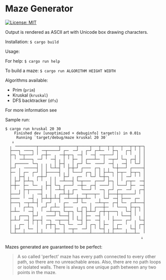 # Maze Generator

[![License: MIT](https://img.shields.io/badge/License-MIT-yellow.svg)](https://opensource.org/licenses/MIT)

Output is rendered as ASCII art with Unicode box drawing characters.

Installation:
`$ cargo build`

Usage:

For help: `$ cargo run help`

To build a maze: `$ cargo run ALGORITHM HEIGHT WIDTH`

Algorithms available:
- Prim (`prim`)
- Kruskal (`kruskal`)
- DFS backtracker (`dfs`)


For more information see [](https://en.wikipedia.org/wiki/Maze_generation_algorithm)

Sample run:

```
$ cargo run kruskal 20 30
    Finished dev [unoptimized + debuginfo] target(s) in 0.01s
     Running `target/debug/maze kruskal 20 30`
   ↓
  ╷ ╶─────────┬─────────┬───────┬─────┬───┬───┬─┬───┬───┬─┬─┬─┐
  ├───┐ ╶───┐ │ ╶─┬─────┘ ┌─╴ ╶─┘ ╷ ┌─┘ ┌─┴─╴ ╵ ├─┐ ╵ ┌─┤ ╵ │ │
  ├─┐ └─┬───┘ ╵ ┌─┼─╴ ╷ ╶─┼─┬─┐ ╶─┤ ╵ ╶─┤ ╶─┬───┘ │ ╷ ╵ ╵ ╷ │ │
  │ ╵ ╶─┴───┐ ╶─┘ ╵ ╶─┤ ╷ │ ╵ ├─╴ │ ┌───┴─╴ │ ╶─┬─┘ └─┐ ┌─┤ │ │
  │ ┌─────╴ └─┐ ╷ ╷ ╷ │ ├─┤ ╷ │ ┌─┘ └─╴ ╶───┘ ╶─┤ ╷ ╶─┤ ╵ └─┘ │
  ├─┘ ╷ ╶─────┤ │ │ └─┴─┤ ╵ ├─┼─┘ ┌───╴ ┌─┐ ╷ ╷ └─┼───┘ ┌─────┤
  ├─╴ │ ┌─╴ ┌─┘ │ ├─────┤ ╷ │ └───┘ ┌─┐ │ │ ├─┴─┐ ├─┬─╴ ├─┬─┐ │
  │ ╷ ├─┤ ╷ ╵ ┌─┼─┘ ╷ ╷ ╵ ├─┘ ╷ ┌─╴ ╵ └─┘ └─┼─┐ ╵ │ │ ╶─┘ ╵ ╵ │
  │ ├─┘ ├─┴─┐ ╵ ╵ ╷ │ │ ╶─┴───┤ └─┬───╴ ┌───┘ ├─┐ │ ╵ ┌─┬─╴ ╶─┤
  ├─┼─╴ ├─╴ └─╴ ╷ ├─┤ └─┐ ┌───┘ ╶─┼─╴ ┌─┤ ╶───┘ │ └───┘ ├─╴ ╶─┤
  │ ╵ ╷ ├─┬─────┤ ╵ │ ╶─┴─┤ ╷ ┌─╴ └───┘ ╵ ╶─┐ ┌─┘ ┌─╴ ╶─┘ ╷ ┌─┤
  ├───┘ │ ╵ ╷ ╶─┤ ╷ │ ╷ ┌─┴─┼─┘ ╷ ╶─┬───┬─╴ │ ├───┼─┬─────┘ ╵ │
  ├───╴ ╵ ╶─┤ ╷ ├─┴─┼─┴─┤ ╶─┴───┼─┬─┴─╴ ╵ ╷ └─┘ ╶─┤ ├───╴ ┌─╴ │
  ├───┐ ╶─┬─┴─┤ ╵ ┌─┘ ╷ ╵ ┌─╴ ╶─┘ └─╴ ╷ ╶─┴─┬─╴ ┌─┤ └─╴ ┌─┴───┤
  │ ╷ ╵ ┌─┴─┐ ╵ ┌─┘ ┌─┴─╴ ├───╴ ╷ ┌─┐ │ ┌───┼─╴ ╵ └───┐ ├─┬─┐ │
  ├─┴─╴ ╵ ╶─┤ ╷ ╵ ╶─┴─┬─┐ └─┬─┐ └─┤ ├─┴─┘ ┌─┼─┬───┐ ╷ └─┤ │ ╵ │
  │ ╷ ┌───┐ ├─┘ ╷ ╶───┘ └───┤ │ ╷ │ ├─╴ ╶─┤ ╵ │ ╷ ╵ └───┤ ╵ ╷ │
  ├─┴─┘ ╶─┤ ├─┬─┤ ╶─┐ ╶─┬───┤ ╵ └─┤ ├─╴ ╶─┤ ╷ ╵ ├───╴ ┌─┘ ╷ └─┤
  │ ╷ ┌─╴ │ ╵ │ ╵ ┌─┼─┐ └─┐ └─╴ ╶─┘ │ ┌─┐ │ ├─╴ │ ┌─╴ ╵ ╷ │ ┌─┤
  │ ├─┘ ╷ └─╴ │ ╷ ╵ ╵ ├─╴ │ ╶─┬─╴ ╶─┘ │ ╵ └─┤ ╷ ├─┴─╴ ╷ └─┤ ╵ │
  └─┴───┴─────┴─┴─────┴───┴───┴───────┴─────┴─┴─┴─────┴───┴─╴ ╵
                                                             ↓

```

Mazes generated are guaranteed to be perfect:

> A so called 'perfect' maze has every path connected to every other path, so there are no unreachable areas. Also, there are no path loops or isolated walls. There is always one unique path between any two points in the maze.
